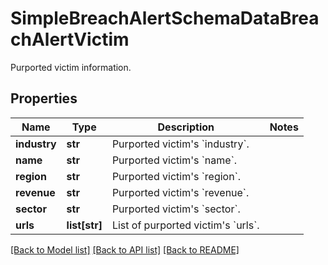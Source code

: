 # SimpleBreachAlertSchemaDataBreachAlertVictim

Purported victim information.

## Properties
Name | Type | Description | Notes
------------ | ------------- | ------------- | -------------
**industry** | **str** | Purported victim&#39;s &#x60;industry&#x60;. | 
**name** | **str** | Purported victim&#39;s &#x60;name&#x60;. | 
**region** | **str** | Purported victim&#39;s &#x60;region&#x60;. | 
**revenue** | **str** | Purported victim&#39;s &#x60;revenue&#x60;. | 
**sector** | **str** | Purported victim&#39;s &#x60;sector&#x60;. | 
**urls** | **list[str]** | List of purported victim&#39;s &#x60;urls&#x60;. | 

[[Back to Model list]](../README.md#documentation-for-models) [[Back to API list]](../README.md#documentation-for-api-endpoints) [[Back to README]](../README.md)


